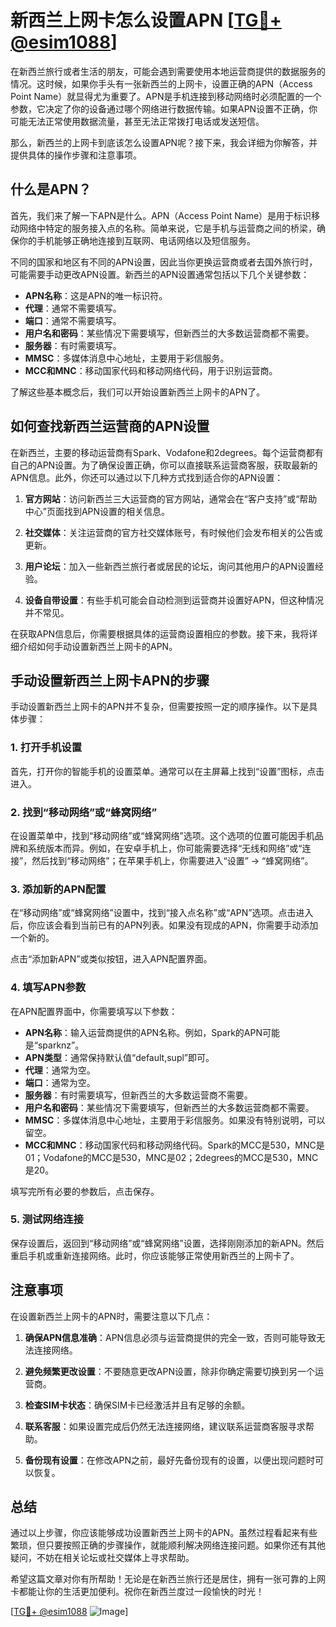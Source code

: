 # 新西兰上网卡怎么设置APN [[TG💪+ @esim1088](https://t.me/s/esim1088)]

在新西兰旅行或者生活的朋友，可能会遇到需要使用本地运营商提供的数据服务的情况。这时候，如果你手头有一张新西兰的上网卡，设置正确的APN（Access Point Name）就显得尤为重要了。APN是手机连接到移动网络时必须配置的一个参数，它决定了你的设备通过哪个网络进行数据传输。如果APN设置不正确，你可能无法正常使用数据流量，甚至无法正常拨打电话或发送短信。

那么，新西兰的上网卡到底该怎么设置APN呢？接下来，我会详细为你解答，并提供具体的操作步骤和注意事项。

## 什么是APN？

首先，我们来了解一下APN是什么。APN（Access Point Name）是用于标识移动网络中特定的服务接入点的名称。简单来说，它是手机与运营商之间的桥梁，确保你的手机能够正确地连接到互联网、电话网络以及短信服务。

不同的国家和地区有不同的APN设置，因此当你更换运营商或者去国外旅行时，可能需要手动更改APN设置。新西兰的APN设置通常包括以下几个关键参数：

- **APN名称**：这是APN的唯一标识符。
- **代理**：通常不需要填写。
- **端口**：通常不需要填写。
- **用户名和密码**：某些情况下需要填写，但新西兰的大多数运营商都不需要。
- **服务器**：有时需要填写。
- **MMSC**：多媒体消息中心地址，主要用于彩信服务。
- **MCC和MNC**：移动国家代码和移动网络代码，用于识别运营商。

了解这些基本概念后，我们可以开始设置新西兰上网卡的APN了。

## 如何查找新西兰运营商的APN设置

在新西兰，主要的移动运营商有Spark、Vodafone和2degrees。每个运营商都有自己的APN设置。为了确保设置正确，你可以直接联系运营商客服，获取最新的APN信息。此外，你还可以通过以下几种方式找到适合你的APN设置：

1. **官方网站**：访问新西兰三大运营商的官方网站，通常会在“客户支持”或“帮助中心”页面找到APN设置的相关信息。
   
2. **社交媒体**：关注运营商的官方社交媒体账号，有时候他们会发布相关的公告或更新。

3. **用户论坛**：加入一些新西兰旅行者或居民的论坛，询问其他用户的APN设置经验。

4. **设备自带设置**：有些手机可能会自动检测到运营商并设置好APN，但这种情况并不常见。

在获取APN信息后，你需要根据具体的运营商设置相应的参数。接下来，我将详细介绍如何手动设置新西兰上网卡的APN。

## 手动设置新西兰上网卡APN的步骤

手动设置新西兰上网卡的APN并不复杂，但需要按照一定的顺序操作。以下是具体步骤：

### 1. 打开手机设置

首先，打开你的智能手机的设置菜单。通常可以在主屏幕上找到“设置”图标，点击进入。

### 2. 找到“移动网络”或“蜂窝网络”

在设置菜单中，找到“移动网络”或“蜂窝网络”选项。这个选项的位置可能因手机品牌和系统版本而异。例如，在安卓手机上，你可能需要选择“无线和网络”或“连接”，然后找到“移动网络”；在苹果手机上，你需要进入“设置” -> “蜂窝网络”。

### 3. 添加新的APN配置

在“移动网络”或“蜂窝网络”设置中，找到“接入点名称”或“APN”选项。点击进入后，你应该会看到当前已有的APN列表。如果没有现成的APN，你需要手动添加一个新的。

点击“添加新APN”或类似按钮，进入APN配置界面。

### 4. 填写APN参数

在APN配置界面中，你需要填写以下参数：

- **APN名称**：输入运营商提供的APN名称。例如，Spark的APN可能是“sparknz”。
- **APN类型**：通常保持默认值“default,supl”即可。
- **代理**：通常为空。
- **端口**：通常为空。
- **服务器**：有时需要填写，但新西兰的大多数运营商不需要。
- **用户名和密码**：某些情况下需要填写，但新西兰的大多数运营商都不需要。
- **MMSC**：多媒体消息中心地址，主要用于彩信服务。如果没有特别说明，可以留空。
- **MCC和MNC**：移动国家代码和移动网络代码。Spark的MCC是530，MNC是01；Vodafone的MCC是530，MNC是02；2degrees的MCC是530，MNC是20。

填写完所有必要的参数后，点击保存。

### 5. 测试网络连接

保存设置后，返回到“移动网络”或“蜂窝网络”设置，选择刚刚添加的新APN。然后重启手机或重新连接网络。此时，你应该能够正常使用新西兰的上网卡了。

## 注意事项

在设置新西兰上网卡的APN时，需要注意以下几点：

1. **确保APN信息准确**：APN信息必须与运营商提供的完全一致，否则可能导致无法连接网络。

2. **避免频繁更改设置**：不要随意更改APN设置，除非你确定需要切换到另一个运营商。

3. **检查SIM卡状态**：确保SIM卡已经激活并且有足够的余额。

4. **联系客服**：如果设置完成后仍然无法连接网络，建议联系运营商客服寻求帮助。

5. **备份现有设置**：在修改APN之前，最好先备份现有的设置，以便出现问题时可以恢复。

## 总结

通过以上步骤，你应该能够成功设置新西兰上网卡的APN。虽然过程看起来有些繁琐，但只要按照正确的步骤操作，就能顺利解决网络连接问题。如果你还有其他疑问，不妨在相关论坛或社交媒体上寻求帮助。

希望这篇文章对你有所帮助！无论是在新西兰旅行还是居住，拥有一张可靠的上网卡都能让你的生活更加便利。祝你在新西兰度过一段愉快的时光！

[[TG💪+ @esim1088](https://t.me/s/esim1088) ![Image](https://i.postimg.cc/4NQfJmqS/Snipaste-2025-05-13-00-14-12.png)]